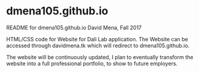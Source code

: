 # dmena105.github.io

README for dmena105.github.io
David Mena, Fall 2017

HTML/CSS code for Website for Dali Lab application.
The Website can be accessed through davidmena.tk which will
redirect to dmena105.github.io.

The website will be continuously updated, I plan to eventually
transform the website into a full professional portfolio, to 
show to future employers.
